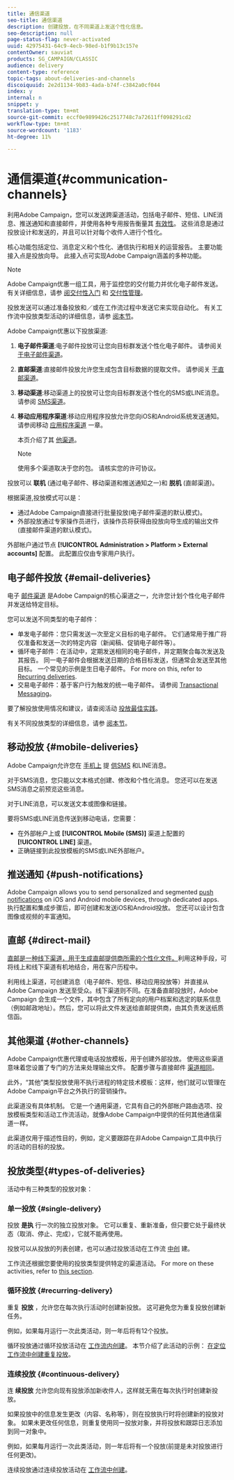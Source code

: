 ```yaml
---
title: 通信渠道
seo-title: 通信渠道
description: 创建投放，在不同渠道上发送个性化信息。
seo-description: null
page-status-flag: never-activated
uuid: 42975431-64c9-4ecb-98ed-b1f9b13c157e
contentOwner: sauviat
products: SG_CAMPAIGN/CLASSIC
audience: delivery
content-type: reference
topic-tags: about-deliveries-and-channels
discoiquuid: 2e2d1134-9b83-4ada-b74f-c3842a0cf044
index: y
internal: n
snippet: y
translation-type: tm+mt
source-git-commit: eccf0e9899426c2517748c7a72611ff098291cd2
workflow-type: tm+mt
source-wordcount: '1183'
ht-degree: 11%

---
```



# 通信渠道{#communication-channels}

利用Adobe Campaign，您可以发送跨渠道活动，包括电子邮件、短信、LINE消息、推送通知和直接邮件，并使用各种专用报告衡量其 [有效性](../../reporting/using/delivery-reports.md)。 这些消息是通过投放设计和发送的，并且可以针对每个收件人进行个性化。

核心功能包括定位、消息定义和个性化、通信执行和相关的运营报告。 主要功能接入点是投放向导。 此接入点可实现Adobe Campaign涵盖的多种功能。

>[!NOTE]
>
>Adobe Campaign优惠一组工具，用于监控您的交付能力并优化电子邮件发送。 有关详细信息，请参 [阅交付性入门](../../delivery/using/deliverability-key-points.md) 和 [交付性管理](../../delivery/using/about-deliverability.md)。

投放发送可以通过准备投放和／或在工作流过程中发送它来实现自动化。 有关工作流中投放类型活动的详细信息，请参 [阅本节](../../workflow/using/about-action-activities.md)。

Adobe Campaign优惠以下投放渠道:

1. **电子邮件渠道**:电子邮件投放可让您向目标群发送个性化电子邮件。 请参阅关 [于电子邮件渠道](../../delivery/using/about-email-channel.md)。
1. **直邮渠道**:直接邮件投放允许您生成包含目标数据的提取文件。 请参阅关 [于直邮渠道](../../delivery/using/about-direct-mail-channel.md)。
1. **移动渠道**:移动渠道上的投放可让您向目标群发送个性化的SMS或LINE消息。 请参阅 [SMS渠道](../../delivery/using/sms-channel.md)。
1. **移动应用程序渠道**:移动应用程序投放允许您向iOS和Android系统发送通知。 请参阅移动 [应用程序渠道](../../delivery/using/about-mobile-app-channel.md) 一章。

   本页介绍了其 [他渠道](../../delivery/using/steps-about-delivery-creation-steps.md#other-channels)。

   >[!NOTE]
   >
   >使用多个渠道取决于您的包。 请核实您的许可协议。

投放可以 **联机** (通过电子邮件、移动渠道和推送通知之一)和 **脱机** (直邮渠道)。

根据渠道,投放模式可以是：

* 通过Adobe Campaign直接进行批量投放(电子邮件渠道的默认模式)。
* 外部投放通过专家操作员进行，该操作员将获得由投放向导生成的输出文件(直接邮件渠道的默认模式)。

外部帐户通过节点 **[!UICONTROL Administration > Platform > External accounts]** 配置。 此配置应仅由专家用户执行。

## 电子邮件投放 {#email-deliveries}

电子 [邮件渠道](../../delivery/using/about-email-channel.md) 是Adobe Campaign的核心渠道之一，允许您计划个性化电子邮件并发送给特定目标。

您可以发送不同类型的电子邮件：

* 单发电子邮件：您只需发送一次至定义目标的电子邮件。 它们通常用于推广将仅准备和发送一次的特定内容（新闻稿、促销电子邮件等）。
* 循环电子邮件：在活动中，定期发送相同的电子邮件，并定期聚合每次发送及其报告。 同一电子邮件会根据发送日期的合格目标发送，但通常会发送至其他目标。 一个常见的示例是生日电子邮件。 For more on this, refer to [Recurring deliveries](../../workflow/using/recurring-delivery.md).
* 交易电子邮件：基于客户行为触发的统一电子邮件。 请参阅 [Transactional Messaging](../../message-center/using/about-transactional-messaging.md)。

要了解投放使用情况和建议，请查阅活动 [投放最佳实践](../../delivery/using/delivery-best-practices.md)。

有关不同投放类型的详细信息，请参 [阅本节](#types-of-deliveries)。

## 移动投放 {#mobile-deliveries}

Adobe Campaign允许您在 [手机上](../../delivery/using/sms-channel.md) 提 [供SMS](../../delivery/using/line-channel.md) 和LINE消息。

对于SMS消息，您只能以文本格式创建、修改和个性化消息。 您还可以在发送SMS消息之前预览这些消息。

对于LINE消息，可以发送文本或图像和链接。

要将SMS或LINE消息传送到移动电话，您需要：

* 在外部帐户上或 **[!UICONTROL Mobile (SMS)]** 渠道上配置的 **[!UICONTROL LINE]** 渠道。
* 正确链接到此投放模板的SMS或LINE外部帐户。

## 推送通知 {#push-notifications}

Adobe Campaign allows you to send personalized and segmented [push notifications](../../delivery/using/about-mobile-app-channel.md) on iOS and Android mobile devices, through dedicated apps. 执行配置和集成步骤后，即可创建和发送iOS和Android投放。 您还可以设计包含图像或视频的丰富通知。

## 直邮 {#direct-mail}

[直邮是一种线下渠道，用于生成直邮提供商所需的个性化文件。](../../delivery/using/about-direct-mail-channel.md)利用这种手段，可将线上和线下渠道有机地结合，用在客户历程中。

利用线上渠道，可创建消息（电子邮件、短信、移动应用投放等）并直接从 Adobe Campaign 发送至受众。线下渠道则不同。在准备直邮投放时，Adobe Campaign 会生成一个文件，其中包含了所有定向的用户档案和选定的联系信息（例如邮政地址）。然后，您可以将此文件发送给直邮提供商，由其负责发送纸质信函。

## 其他渠道 {#other-channels}

Adobe Campaign优惠代理或电话投放模板，用于创建外部投放。 使用这些渠道意味着您设置了专门的方法来处理输出文件。 配置步骤与直接邮件 [渠道相同](../../delivery/using/about-direct-mail-channel.md)。

此外，“其他”类型投放使用不执行进程的特定技术模板：这样，他们就可以管理在Adobe Campaign平台之外执行的营销操作。

此渠道没有具体机制。 它是一个通用渠道，它具有自己的外部帐户路由选项、投放模板类型和活动工作流活动，就像Adobe Campaign中提供的任何其他通信渠道一样。

此渠道仅用于描述性目的，例如，定义要跟踪在非Adobe Campaign工具中执行的活动的目标的投放。

## 投放类型{#types-of-deliveries}

活动中有三种类型的投放对象：

### 单一投放 {#single-delivery}

投放 **是执** 行一次的独立投放对象。 它可以重复、重新准备，但只要它处于最终状态（取消、停止、完成），它就不能再使用。

投放可以从投放的列表创建，也可以通过投放活动在工作流 [中创](../../workflow/using/delivery.md) 建。

工作流还根据您要使用的投放类型提供特定的渠道活动。 For more on these activities, refer to [this section](../../workflow/using/cross-channel-deliveries.md).

### 循环投放 {#recurring-delivery}

重复 **投放** ，允许您在每次执行活动时创建新投放。 这可避免您为重复投放创建新任务。

例如，如果每月运行一次此类活动，则一年后将有12个投放。

循环投放通过循环投放活动在 [工作流内创建](../../workflow/using/recurring-delivery.md)。 本节介绍了此活动的示例： [在定位工作流中创建重复投放](../../workflow/using/sending-a-birthday-email.md#creating-a-recurring-delivery-in-a-targeting-workflow)。

### 连续投放 {#continuous-delivery}

连 **续投放** 允许您向现有投放添加新收件人，这样就无需在每次执行时创建新投放。

如果投放中的信息发生更改（内容、名称等），则在投放执行时将创建新的投放对象。 如果未更改任何信息，则重复使用同一投放对象，并将投放和跟踪日志添加到同一对象中。

例如，如果每月运行一次此类活动，则一年后将有一个投放(前提是未对投放进行任何更改)。

连续投放通过连续投放活动在 [工作流中创建](../../workflow/using/continuous-delivery.md)。
